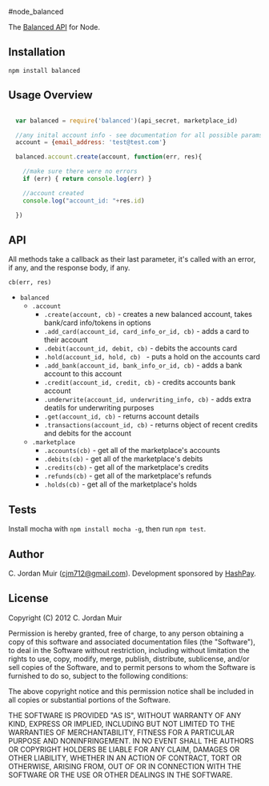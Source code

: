 #node_balanced

The [Balanced API](https://balancedpayments.com/docs/api) for Node.

## Installation

`npm install balanced`

## Usage Overview
```javascript

  var balanced = require('balanced')(api_secret, marketplace_id)

  //any inital account info - see documentation for all possible params
  account = {email_address: 'test@test.com'}

  balanced.account.create(account, function(err, res){

    //make sure there were no errors
    if (err) { return console.log(err) }

    //account created
    console.log("account_id: "+res.id)

  })

```

## API

All methods take a callback as their last parameter, it's called with an error, if any, and the response body, if any.

`cb(err, res)`

* `balanced`
  * `.account`
      * `.create(account, cb)` - creates a new balanced account, takes bank/card info/tokens in options
      * `.add_card(account_id, card_info_or_id, cb)` - adds a card to their account
      * `.debit(account_id, debit, cb)` - debits the accounts card
      * `.hold(account_id, hold, cb) ` - puts a hold on the accounts card
      * `.add_bank(account_id, bank_info_or_id, cb)` - adds a bank account to this account
      * `.credit(account_id, credit, cb)` - credits accounts bank account
      * `.underwrite(account_id, underwriting_info, cb)` - adds extra deatils for underwriting purposes
      * `.get(account_id, cb)` - returns account details
      * `.transactions(account_id, cb)` - returns object of recent credits and debits for the account
  * `.marketplace`
      * `.accounts(cb)` - get all of the marketplace's accounts
      * `.debits(cb)` - get all of the marketplace's debits
      * `.credits(cb)` - get all of the marketplace's credits
      * `.refunds(cb)` - get all of the marketplace's refunds
      * `.holds(cb)` - get all of the marketplace's holds

## Tests

Install mocha with `npm install mocha -g`, then run `npm test`.

## Author

C. Jordan Muir (cjm712@gmail.com). Development sponsored by [HashPay](https://hashpay.com/).

## License

Copyright (C) 2012 C. Jordan Muir

Permission is hereby granted, free of charge, to any person obtaining a copy
of this software and associated documentation files (the "Software"), to deal
in the Software without restriction, including without limitation the rights
to use, copy, modify, merge, publish, distribute, sublicense, and/or sell
copies of the Software, and to permit persons to whom the Software is
furnished to do so, subject to the following conditions:

The above copyright notice and this permission notice shall be included in
all copies or substantial portions of the Software.

THE SOFTWARE IS PROVIDED "AS IS", WITHOUT WARRANTY OF ANY KIND, EXPRESS OR
IMPLIED, INCLUDING BUT NOT LIMITED TO THE WARRANTIES OF MERCHANTABILITY,
FITNESS FOR A PARTICULAR PURPOSE AND NONINFRINGEMENT. IN NO EVENT SHALL THE
AUTHORS OR COPYRIGHT HOLDERS BE LIABLE FOR ANY CLAIM, DAMAGES OR OTHER
LIABILITY, WHETHER IN AN ACTION OF CONTRACT, TORT OR OTHERWISE, ARISING FROM,
OUT OF OR IN CONNECTION WITH THE SOFTWARE OR THE USE OR OTHER DEALINGS IN
THE SOFTWARE.